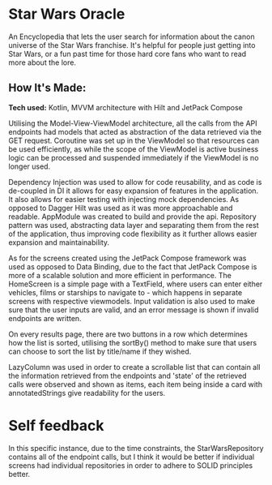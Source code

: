 # Star Wars Oracle

An Encyclopedia that lets the user search for information about the canon universe of the Star Wars franchise. It's helpful for people just getting into Star Wars, or a fun past time for those hard core fans who want to read more
about the lore.

## How It's Made:
**Tech used:** Kotlin, MVVM architecture with Hilt and JetPack Compose

Utilising the Model-View-ViewModel architecture, all the calls from the API endpoints had models that acted as abstraction of the data retrieved via the GET request. Coroutine was set up in the ViewModel so that
resources can be used efficiently, as while the scope of the ViewModel is active business logic can be processed and suspended immediately if the ViewModel is no longer used.

Dependency Injection was used to allow for code reusability, and as code is de-coupled in DI it allows for easy expansion of features in the application. It also allows for easier testing with injecting mock
dependencies. As opposed to Dagger Hilt was used as it was more approachable and readable. AppModule was created to build and provide the api. Repository pattern was used, abstracting data layer and separating them
from the rest of the application, thus improving code flexibility as it further allows easier expansion and maintainability.

As for the screens created using the JetPack Compose framework was used as opposed to Data Binding, due to the fact that JetPack Compose is more of a scalable solution and more efficient in performance.
The HomeScreen is a simple page with a TextField, where users can enter either vehicles, films or starships to navigate to - which happens in separate screens with respective viewmodels. Input validation is
also used to make sure that the user inputs are valid, and an error message is shown if invalid endpoints are written.

On every results page, there are two buttons in a row which determines how the list is sorted, utilising the sortBy() method to make sure that users can choose to sort the list by title/name if they wished.

LazyColumn was used in order to create a scrollable list that can contain all the information retrieved from the endpoints and 'state' of the retrieved calls were observed and shown as items, each item
being inside a card with annotatedStrings give readability for the users.


# Self feedback 

In this specific instance, due to the time constraints, the StarWarsRepository contains all of the endpoint calls, but I think it would be better if individual screens had individual repositories in order to adhere to
SOLID principles better.
